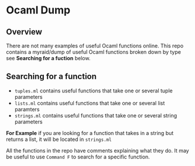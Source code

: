 # Ocaml Dump

## Overview
There are not many examples of useful Ocaml functions online. This repo contains a myraid/dump of useful Ocaml functions broken down by type see **Searching for a fuction** below. 




## Searching for a function

- `tuples.ml`   contains useful functions that take one or several tuple parameters
- `lists.ml`    contains useful functions that take one or several list paramters
- `strings.ml`  contains useful functions that take one or several string parameters

**For Example** if you are looking for a function that takes in a string but returns a list, it will be located in `strings.ml`

All the functions in the repo have comments explaining what they do. 
It may be useful to use  `Command F` to search for a specific function.

